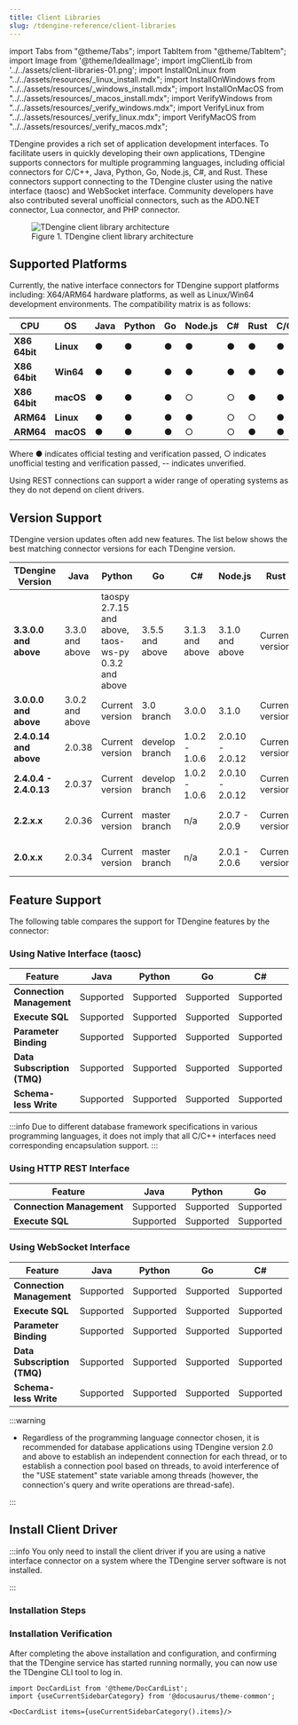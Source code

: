 ```yaml
---
title: Client Libraries
slug: /tdengine-reference/client-libraries
---
```


import Tabs from "@theme/Tabs";
import TabItem from "@theme/TabItem";
import Image from '@theme/IdealImage';
import imgClientLib from '../../assets/client-libraries-01.png';
import InstallOnLinux from "../../assets/resources/_linux_install.mdx";
import InstallOnWindows from "../../assets/resources/_windows_install.mdx";
import InstallOnMacOS from "../../assets/resources/_macos_install.mdx";
import VerifyWindows from "../../assets/resources/_verify_windows.mdx";
import VerifyLinux from "../../assets/resources/_verify_linux.mdx";
import VerifyMacOS from "../../assets/resources/_verify_macos.mdx";

TDengine provides a rich set of application development interfaces. To facilitate users in quickly developing their own applications, TDengine supports connectors for multiple programming languages, including official connectors for C/C++, Java, Python, Go, Node.js, C#, and Rust. These connectors support connecting to the TDengine cluster using the native interface (taosc) and WebSocket interface. Community developers have also contributed several unofficial connectors, such as the ADO.NET connector, Lua connector, and PHP connector.

<figure>
<Image img={imgClientLib} alt="TDengine client library architecture"/>
<figcaption>Figure 1. TDengine client library architecture</figcaption>
</figure>

## Supported Platforms

Currently, the native interface connectors for TDengine support platforms including: X64/ARM64 hardware platforms, as well as Linux/Win64 development environments. The compatibility matrix is as follows:

| **CPU**       | **OS**    | **Java** | **Python** | **Go** | **Node.js** | **C#** | **Rust** | C/C++ |
| ------------- | --------- | -------- | ---------- | ------ | ----------- | ------ | -------- | ----- |
| **X86 64bit** | **Linux** | ●        | ●          | ●      | ●           | ●      | ●        | ●     |
| **X86 64bit** | **Win64** | ●        | ●          | ●      | ●           | ●      | ●        | ●     |
| **X86 64bit** | **macOS** | ●        | ●          | ●      | ○           | ○      | ●        | ●     |
| **ARM64**     | **Linux** | ●        | ●          | ●      | ●           | ○      | ○        | ●     |
| **ARM64**     | **macOS** | ●        | ●          | ●      | ○           | ○      | ●        | ●     |

Where ● indicates official testing and verification passed, ○ indicates unofficial testing and verification passed, -- indicates unverified.

Using REST connections can support a wider range of operating systems as they do not depend on client drivers.

## Version Support

TDengine version updates often add new features. The list below shows the best matching connector versions for each TDengine version.

| **TDengine Version**   | **Java**    | **Python**                                  | **Go**       | **C#**        | **Node.js**     | **Rust** | **C/C++**            |
| ---------------------- | ----------- | ------------------------------------------- | ------------ | ------------- | --------------- | -------- | -------------------- |
| **3.3.0.0 and above**  | 3.3.0 and above | taospy 2.7.15 and above, taos-ws-py 0.3.2 and above | 3.5.5 and above  | 3.1.3 and above   | 3.1.0 and above     | Current version | Same as TDengine version |
| **3.0.0.0 and above**  | 3.0.2 and above   | Current version                            | 3.0 branch     | 3.0.0         | 3.1.0           | Current version | Same as TDengine version |
| **2.4.0.14 and above** | 2.0.38      | Current version                            | develop branch | 1.0.2 - 1.0.6 | 2.0.10 - 2.0.12 | Current version | Same as TDengine version |
| **2.4.0.4 - 2.4.0.13** | 2.0.37      | Current version                            | develop branch | 1.0.2 - 1.0.6 | 2.0.10 - 2.0.12 | Current version | Same as TDengine version |
| **2.2.x.x**            | 2.0.36      | Current version                            | master branch  | n/a           | 2.0.7 - 2.0.9   | Current version | Same as TDengine version |
| **2.0.x.x**            | 2.0.34      | Current version                            | master branch  | n/a           | 2.0.1 - 2.0.6   | Current version | Same as TDengine version |

## Feature Support

The following table compares the support for TDengine features by the connector:

### Using Native Interface (taosc)

| **Feature**          | **Java** | **Python** | **Go** | **C#** | **Rust** | **C/C++** |
| -------------------- | -------- | ---------- | ------ | ------ | -------- | --------- |
| **Connection Management** | Supported | Supported | Supported | Supported | Supported | Supported |
| **Execute SQL**      | Supported | Supported | Supported | Supported | Supported | Supported |
| **Parameter Binding**| Supported | Supported | Supported | Supported | Supported | Supported |
| **Data Subscription (TMQ)** | Supported | Supported | Supported | Supported | Supported | Supported |
| **Schema-less Write**| Supported | Supported | Supported | Supported | Supported | Supported |

:::info
Due to different database framework specifications in various programming languages, it does not imply that all C/C++ interfaces need corresponding encapsulation support.
:::

### Using HTTP REST Interface

| **Feature**          | **Java** | **Python** | **Go** |
| -------------------- | -------- | ---------- | ------ |
| **Connection Management** | Supported | Supported | Supported |
| **Execute SQL**      | Supported | Supported | Supported |

### Using WebSocket Interface

| **Feature**          | **Java** | **Python** | **Go** | **C#** | **Node.js** | **Rust** | **C/C++** |
| -------------------- | -------- | ---------- | ------ | ------ | ----------- | -------- | --------- |
| **Connection Management** | Supported | Supported | Supported | Supported | Supported | Supported | Supported |
| **Execute SQL**      | Supported | Supported | Supported | Supported | Supported | Supported | Supported |
| **Parameter Binding**| Supported | Supported | Supported | Supported | Supported | Supported | Supported |
| **Data Subscription (TMQ)** | Supported | Supported | Supported | Supported | Supported | Supported | Supported |
| **Schema-less Write**| Supported | Supported | Supported | Supported | Supported | Supported | Supported |

:::warning

- Regardless of the programming language connector chosen, it is recommended for database applications using TDengine version 2.0 and above to establish an independent connection for each thread, or to establish a connection pool based on threads, to avoid interference of the "USE statement" state variable among threads (however, the connection's query and write operations are thread-safe).

:::

## Install Client Driver

:::info
You only need to install the client driver if you are using a native interface connector on a system where the TDengine server software is not installed.

:::

### Installation Steps

<Tabs defaultValue="linux" groupId="os">
  <TabItem value="linux" label="Linux">
    <InstallOnLinux />
  </TabItem>
  <TabItem value="windows" label="Windows">
    <InstallOnWindows />
  </TabItem>
  <TabItem value="macos" label="MacOS">
    <InstallOnMacOS />
  </TabItem>
</Tabs>

### Installation Verification

After completing the above installation and configuration, and confirming that the TDengine service has started running normally, you can now use the TDengine CLI tool to log in.

<Tabs defaultValue="linux" groupId="os">
  <TabItem value="linux" label="Linux">
    <VerifyLinux />
  </TabItem>
  <TabItem value="windows" label="Windows">
    <VerifyWindows />
  </TabItem>
  <TabItem value="macos" label="MacOS">
    <VerifyMacOS />
  </TabItem>
</Tabs>

```mdx-code-block
import DocCardList from '@theme/DocCardList';
import {useCurrentSidebarCategory} from '@docusaurus/theme-common';

<DocCardList items={useCurrentSidebarCategory().items}/>
```
